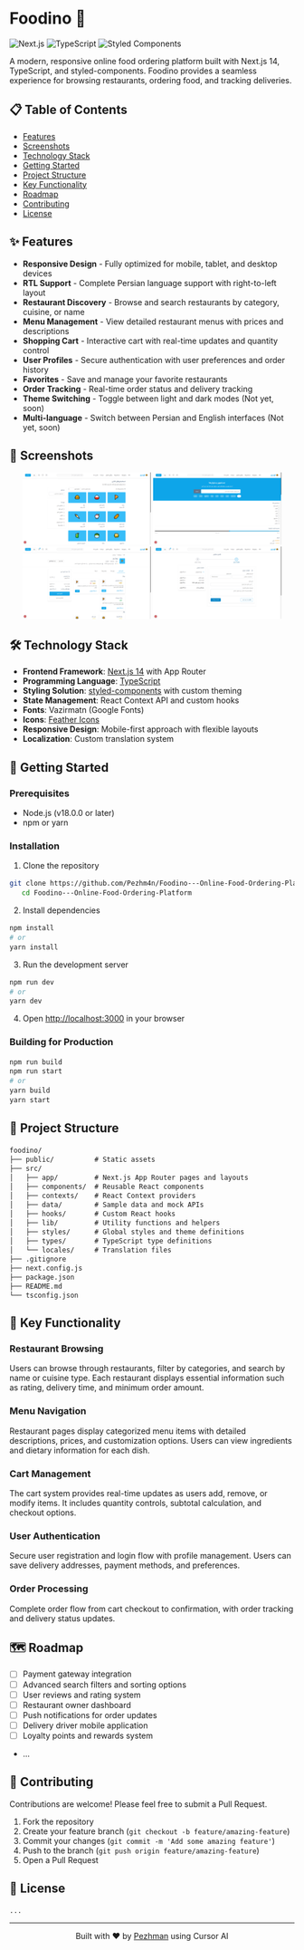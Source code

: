 
# Foodino 🍕 

![Next.js](https://img.shields.io/badge/Next.js-14-black?style=flat-square&logo=next.js)
![TypeScript](https://img.shields.io/badge/TypeScript-4.9-blue?style=flat-square&logo=typescript)
![Styled Components](https://img.shields.io/badge/styled--components-5.3-pink?style=flat-square&logo=styled-components)

A modern, responsive online food ordering platform built with Next.js 14, TypeScript, and styled-components. Foodino provides a seamless experience for browsing restaurants, ordering food, and tracking deliveries.

## 📋 Table of Contents

- [Features](#-features)
- [Screenshots](#-screenshots)
- [Technology Stack](#-technology-stack)
- [Getting Started](#-getting-started)
- [Project Structure](#-project-structure)
- [Key Functionality](#-key-functionality)
- [Roadmap](#-roadmap)
- [Contributing](#-contributing)
- [License](#-license)

## ✨ Features

- **Responsive Design** - Fully optimized for mobile, tablet, and desktop devices
- **RTL Support** - Complete Persian language support with right-to-left layout
- **Restaurant Discovery** - Browse and search restaurants by category, cuisine, or name
- **Menu Management** - View detailed restaurant menus with prices and descriptions
- **Shopping Cart** - Interactive cart with real-time updates and quantity control
- **User Profiles** - Secure authentication with user preferences and order history
- **Favorites** - Save and manage your favorite restaurants
- **Order Tracking** - Real-time order status and delivery tracking
- **Theme Switching** - Toggle between light and dark modes (Not yet, soon)
- **Multi-language** - Switch between Persian and English interfaces (Not yet, soon)

## 📸 Screenshots

<div align="center">
  <img src="public/screenshots/homepage.png" alt="Homepage" width="45%">
  <img src="public/screenshots/restaurants.png" alt="Restaurants Page" width="45%">
</div>

<div align="center">
  <img src="public/screenshots/restaurant.png" alt="Restaurant" width="45%">
  <img src="public/screenshots/checkout.png" alt="Checkout Page" width="45%">
</div>

## 🛠️ Technology Stack

- **Frontend Framework**: [Next.js 14](https://nextjs.org/) with App Router
- **Programming Language**: [TypeScript](https://www.typescriptlang.org/)
- **Styling Solution**: [styled-components](https://styled-components.com/) with custom theming
- **State Management**: React Context API and custom hooks
- **Fonts**: Vazirmatn (Google Fonts)
- **Icons**: [Feather Icons](https://feathericons.com/)
- **Responsive Design**: Mobile-first approach with flexible layouts
- **Localization**: Custom translation system

## 🚀 Getting Started

### Prerequisites

- Node.js (v18.0.0 or later)
- npm or yarn

### Installation

1. Clone the repository

```bash
git clone https://github.com/Pezhm4n/Foodino---Online-Food-Ordering-Platform.git
   cd Foodino---Online-Food-Ordering-Platform
```

2. Install dependencies

```bash
npm install
# or
yarn install
```

3. Run the development server

```bash
npm run dev
# or
yarn dev
```

4. Open [http://localhost:3000](http://localhost:3000) in your browser

### Building for Production

```bash
npm run build
npm run start
# or
yarn build
yarn start
```

## 📁 Project Structure

```
foodino/
├── public/          # Static assets
├── src/
│   ├── app/         # Next.js App Router pages and layouts
│   ├── components/  # Reusable React components
│   ├── contexts/    # React Context providers
│   ├── data/        # Sample data and mock APIs
│   ├── hooks/       # Custom React hooks
│   ├── lib/         # Utility functions and helpers
│   ├── styles/      # Global styles and theme definitions
│   ├── types/       # TypeScript type definitions
│   └── locales/     # Translation files
├── .gitignore
├── next.config.js
├── package.json
├── README.md
└── tsconfig.json
```

## 🔑 Key Functionality

### Restaurant Browsing

Users can browse through restaurants, filter by categories, and search by name or cuisine type. Each restaurant displays essential information such as rating, delivery time, and minimum order amount.

### Menu Navigation

Restaurant pages display categorized menu items with detailed descriptions, prices, and customization options. Users can view ingredients and dietary information for each dish.

### Cart Management

The cart system provides real-time updates as users add, remove, or modify items. It includes quantity controls, subtotal calculation, and checkout options.

### User Authentication

Secure user registration and login flow with profile management. Users can save delivery addresses, payment methods, and preferences.

### Order Processing

Complete order flow from cart checkout to confirmation, with order tracking and delivery status updates.

## 🗺️ Roadmap

- [ ] Payment gateway integration
- [ ] Advanced search filters and sorting options
- [ ] User reviews and rating system
- [ ] Restaurant owner dashboard
- [ ] Push notifications for order updates
- [ ] Delivery driver mobile application
- [ ] Loyalty points and rewards system
- ...

## 👥 Contributing

Contributions are welcome! Please feel free to submit a Pull Request.

1. Fork the repository
2. Create your feature branch (`git checkout -b feature/amazing-feature`)
3. Commit your changes (`git commit -m 'Add some amazing feature'`)
4. Push to the branch (`git push origin feature/amazing-feature`)
5. Open a Pull Request

## 📄 License
    ...
---

<div align="center">
  <p>Built with ❤️ by <a href="https://github.com/Pezhm4n">Pezhman</a> using Cursor AI</p>
</div>
